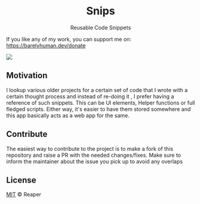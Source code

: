 <h1 align="center">Snips</h1>
<p align="center">Reusable Code Snippets</p>

If you like any of my work, you can support me on: https://barelyhuman.dev/donate

[![](https://img.shields.io/badge/license-mit-black?style=for-the-badge)](LICENSE)

## Motivation

I lookup various older projects for a certain set of code that I wrote with a certain thought process and instead of re-doing it , I prefer having a reference of such snippets. This can be UI elements, Helper functions or full fledged scripts. Either way, it's easier to have them stored somewhere and this app basically acts as a web app for the same.

## Contribute

The easiest way to contribute to the project is to make a fork of this repository and raise a PR with the needed changes/fixes. Make sure to inform the maintainer about the issue you pick up to avoid any overlaps

## License

[MIT](LICENSE) &copy; Reaper
